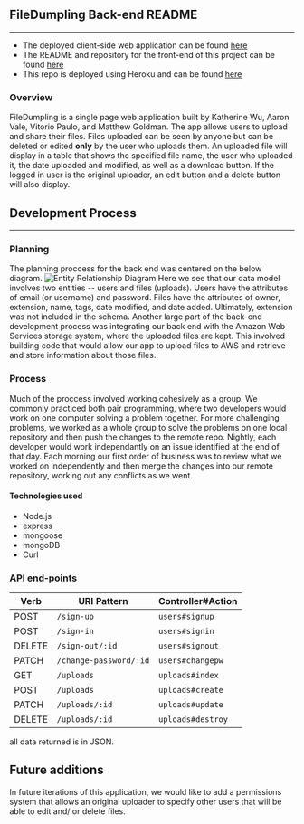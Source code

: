 ## FileDumpling Back-end README
---

* The deployed client-side web application can be found [here](https://4knclone.github.io/FileBucket-Front-End/)
* The README and repository for the front-end of this project can be found [here](https://github.com/4KnClone/FileBucket-Front-End)
* This repo is deployed using Heroku and can be found [here](https://enigmatic-beach-10306.herokuapp.com/)

### Overview
FileDumpling is a single page web application built by Katherine Wu, Aaron Vale, Vitorio Paulo, and Matthew Goldman. The app allows users to upload and share their files. Files uploaded can be seen by anyone but can be deleted or edited **only** by the user who uploads them.
An uploaded file will display in a table that shows the specified file name, the user who uploaded it, the date uploaded and modified, as well as a download button. If the logged in user is the original uploader, an edit button and a delete button will also display.

## Development Process
---
### Planning
The planning proccess for the back end was centered on the below diagram.
![Entity Relationship Diagram](https://av-wdi-20.s3.amazonaws.com/filebucket/2017-10-13/c2c37034323adeee52627563a9f8430b.png)
Here we see that our data model involves two entities -- users and files (uploads). Users have the attributes of email (or username) and password. Files have the attributes of owner, extension, name, tags, date modified, and date added. Ultimately, extension was not included in the schema.
Another large part of the back-end development process was integrating our back end with the Amazon Web Services storage system, where the uploaded files are kept. This involved building code that would allow our app to upload files to AWS and retrieve and store information about those files.

### Process
Much of the proccess involved working cohesively as a group. We commonly practiced both pair programming, where two developers would work on one computer solving a problem together. For more challenging problems, we worked as a whole group to solve the problems on one local repository and then push the changes to the remote repo. Nightly, each developer would work independantly on an issue identified at the end of that day. Each morning our first order of business was to review what we worked on independently and then merge the changes into our remote repository, working out any conflicts as we went.

#### Technologies used
* Node.js
* express
* mongoose
* mongoDB
* Curl

### API end-points

| Verb | URI Pattern | Controller#Action |
| ---- | ----------- | ----------------- |
| POST   | `/sign-up`  | `users#signup` |
| POST   | `/sign-in`  | `users#signin` |
| DELETE | `/sign-out/:id` | `users#signout`  |
| PATCH   | `/change-password/:id`  | `users#changepw` |
| GET   | `/uploads`  | `uploads#index` |
| POST   | `/uploads`  | `uploads#create`  |
| PATCH   | `/uploads/:id`  | `uploads#update` |
| DELETE   | `/uploads/:id`  | `uploads#destroy` |

all data returned is in JSON.

## Future additions
In future iterations of this application, we would like to add a permissions system that allows an original uploader to specify other users that will be able to edit and/ or delete files.
